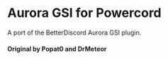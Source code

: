# Aurora GSI for Powercord

A port of the BetterDiscord Aurora GSI plugin.
#### Original by Popat0 and DrMeteor